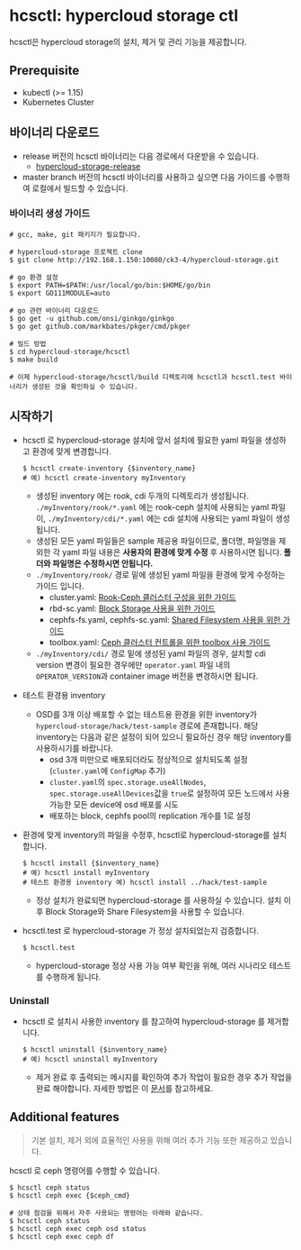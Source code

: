 # hcsctl: hypercloud storage ctl
hcsctl은 hypercloud storage의 설치, 제거 및 관리 기능을 제공합니다.

## Prerequisite
- kubectl (>= 1.15)
- Kubernetes Cluster

## 바이너리 다운로드
- release 버전의 hcsctl 바이너리는 다음 경로에서 다운받을 수 있습니다.
    - [hypercloud-storage-release](http://192.168.1.150:10080/ck3-4/hypercloud-storage/releases)
- master branch 버전의 hcsctl 바이너리를 사용하고 싶으면 다음 가이드를 수행하여 로컬에서 빌드할 수 있습니다.

### 바이너리 생성 가이드

``` shell
# gcc, make, git 패키지가 필요합니다.

# hypercloud-storage 프로젝트 clone
$ git clone http://192.168.1.150:10080/ck3-4/hypercloud-storage.git

# go 환경 설정
$ export PATH=$PATH:/usr/local/go/bin:$HOME/go/bin
$ export GO111MODULE=auto

# go 관련 바이너리 다운로드
$ go get -u github.com/onsi/ginkgo/ginkgo
$ go get github.com/markbates/pkger/cmd/pkger

# 빌드 방법
$ cd hypercloud-storage/hcsctl
$ make build

# 이제 hypercloud-storage/hcsctl/build 디렉토리에 hcsctl과 hcsctl.test 바이너리가 생성된 것을 확인하실 수 있습니다.
```

## 시작하기
- hcsctl 로 hypercloud-storage 설치에 앞서 설치에 필요한 yaml 파일을 생성하고 환경에 맞게 변경합니다.

   ``` shell
   $ hcsctl create-inventory {$inventory_name}
   # 예) hcsctl create-inventory myInventory
   ```

    - 생성된 inventory 에는 rook, cdi 두개의 디렉토리가 생성됩니다. `./myInventory/rook/*.yaml` 에는 rook-ceph 설치에 사용되는 yaml 파일이, `./myInventory/cdi/*.yaml` 에는 cdi 설치에 사용되는 yaml 파일이 생성됩니다.
    - 생성된 모든 yaml 파일들은 sample 제공용 파일이므로, 폴더명, 파일명을 제외한 각 yaml 파일 내용은 **사용자의 환경에 맞게 수정** 후 사용하시면 됩니다.<strong> 폴더와 파일명은 수정하시면 안됩니다.</strong>
    - `./myInventory/rook/` 경로 밑에 생성된 yaml 파일을 환경에 맞게 수정하는 가이드 입니다.
        - cluster.yaml: [Rook-Ceph 클러스터 구성을 위한 가이드](./../docs/ceph-cluster-setting.md)
        - rbd-sc.yaml: [Block Storage 사용을 위한 가이드](./../docs/block.md)
        - cephfs-fs.yaml, cephfs-sc.yaml: [Shared Filesystem 사용을 위한 가이드](./../docs/file.md)
        - toolbox.yaml: [Ceph 클러스터 컨트롤을 위한 toolbox 사용 가이드](./../docs/ceph-command.md)
    - `./myInventory/cdi/` 경로 밑에 생성된 yaml 파일의 경우, 설치할 cdi version 변경이 필요한 경우에만 `operator.yaml` 파일 내의 `OPERATOR_VERSION`과 container image 버전을 변경하시면 됩니다.

- 테스트 환경용 inventory
    - OSD를 3개 이상 배포할 수 없는 테스트용 환경을 위한 inventory가  `hypercloud-storage/hack/test-sample` 경로에 존재합니다. 해당 inventory는 다음과 같은 설정이 되어 있으니 필요하신 경우 해당 inventory를 사용하시기를 바랍니다.
      - osd 3개 미만으로 배포되더라도 정상적으로 설치되도록 설정(`cluster.yaml`에 `ConfigMap` 추가)
      - `cluster.yaml`의 `spec.storage.useAllNodes`, `spec.storage.useAllDevices`값을 `true`로 설정하여 모든 노드에서 사용 가능한 모든 device에 osd 배포를 시도
      - 배포하는 block, cephfs pool의 replication 개수를 1로 설정

- 환경에 맞게 inventory의 파일을 수정후, hcsctl로 hypercloud-storage를 설치합니다.
   ``` shell
   $ hcsctl install {$inventory_name}
   # 예) hcsctl install myInventory
   # 테스트 환경용 inventory 예) hcsctl install ../hack/test-sample
   ```

    - 정상 설치가 완료되면 hypercloud-storage 를 사용하실 수 있습니다. 설치 이후 Block Storage와 Share Filesystem을 사용할 수 있습니다.


- hcsctl.test 로 hypercloud-storage 가 정상 설치되었는지 검증합니다.
    ``` shell
    $ hcsctl.test  
    ```
    - hypercloud-storage 정상 사용 가능 여부 확인을 위해, 여러 시나리오 테스트를 수행하게 됩니다.

### Uninstall
- hcsctl 로 설치시 사용한 inventory 를 참고하여 hypercloud-storage 를 제거합니다.
   ``` shell
   $ hcsctl uninstall {$inventory_name}
   # 예) hcsctl uninstall myInventory
   ```

    - 제거 완료 후 출력되는 메시지를 확인하여 추가 작업이 필요한 경우 추가 작업을 완료 해야합니다. 자세한 방법은 이 [문서](./../docs/rook.md)를 참고하세요.

## Additional features
> 기본 설치, 제거 외에 효율적인 사용을 위해 여러 추가 기능 또한 제공하고 있습니다.

hcsctl 로 ceph 명령어를 수행할 수 있습니다.

``` shell
$ hcsctl ceph status
$ hcsctl ceph exec {$ceph_cmd}

# 상태 점검을 위해서 자주 사용되는 명령어는 아래와 같습니다.
$ hcsctl ceph status
$ hcsctl ceph exec ceph osd status
$ hcsctl ceph exec ceph df
```
